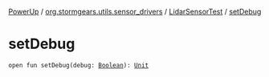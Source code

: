 [PowerUp](../../index.md) / [org.stormgears.utils.sensor_drivers](../index.md) / [LidarSensorTest](index.md) / [setDebug](./set-debug.md)

# setDebug

`open fun setDebug(debug: `[`Boolean`](https://kotlinlang.org/api/latest/jvm/stdlib/kotlin/-boolean/index.html)`): `[`Unit`](https://kotlinlang.org/api/latest/jvm/stdlib/kotlin/-unit/index.html)